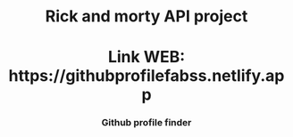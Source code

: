 <h1 align="center">Rick and morty API project</h1>
<h1 align="center">Link WEB: https://githubprofilefabss.netlify.app</h1>
<h3 align="center">Github profile finder</h3>
